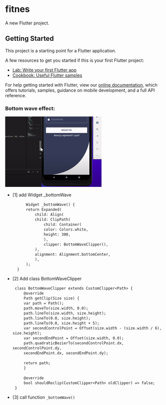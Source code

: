 # fitnes

A new Flutter project.

## Getting Started

This project is a starting point for a Flutter application.

A few resources to get you started if this is your first Flutter project:

- [Lab: Write your first Flutter app](https://flutter.dev/docs/get-started/codelab)
- [Cookbook: Useful Flutter samples](https://flutter.dev/docs/cookbook)

For help getting started with Flutter, view our
[online documentation](https://flutter.dev/docs), which offers tutorials,
samples, guidance on mobile development, and a full API reference.

### Bottom wave effect:

![screen](https://github.com/Anna-Myzukina/fitnes/blob/master/Screenshot%20from%202020-08-02%2016-04-01.png)

- [1] add Widget _bottomWave

            Widget _bottomWave() {
            return Expanded(
                child: Align(
                child: ClipPath(
                    child: Container(
                    color: Colors.white,
                    height: 300,
                    ),
                    clipper: BottomWaveClipper(),
                ),
                alignment: Alignment.bottomCenter,
                ),
            );
        }

-  [2] Add class BottomWaveClipper

        class BottomWaveClipper extends CustomClipper<Path> {
            @override
            Path getClip(Size size) {
            var path = Path();
            path.moveTo(size.width, 0.0);
            path.lineTo(size.width, size.height);
            path.lineTo(0.0, size.height);
            path.lineTo(0.0, size.height + 5);
            var secondControlPoint = Offset(size.width - (size.width / 6), size.height);
            var secondEndPoint = Offset(size.width, 0.0);
            path.quadraticBezierTo(secondControlPoint.dx, secondControlPoint.dy,
            secondEndPoint.dx, secondEndPoint.dy);

            return path;
            }

            @override
            bool shouldReclip(CustomClipper<Path> oldClipper) => false;
        }


- [3] call function `_bottomWave()`
